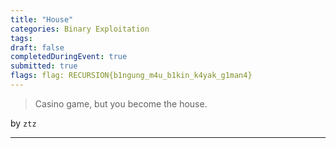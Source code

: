 ```yaml
---
title: "House"
categories: Binary Exploitation
tags: 
draft: false
completedDuringEvent: true
submitted: true
flags: flag: RECURSION{b1ngung_m4u_b1kin_k4yak_g1man4}
---
```

> Casino game, but you become the house.

by `ztz`

---



